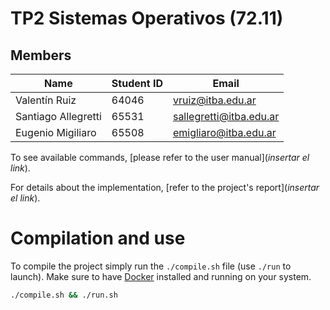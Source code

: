 # TP2 Sistemas Operativos (72.11)

## Members

| Name                   | Student ID | Email                      |
|------------------------|------------|----------------------------|
| Valentín Ruiz          | 64046      | vruiz@itba.edu.ar          |
| Santiago Allegretti    | 65531      | sallegretti@itba.edu.ar    |
| Eugenio Migiliaro      | 65508      | emigliaro@itba.edu.ar      |

To see available commands, [please refer to the user manual](*insertar el link*).

For details about the implementation, [refer to the project's report](*insertar el link*).

# Compilation and use
To compile the project simply run the `./compile.sh` file (use `./run` to launch). Make sure to have [Docker](http://docker.com/products/docker-desktop/) installed and running on your system.

```sh
./compile.sh && ./run.sh
```
